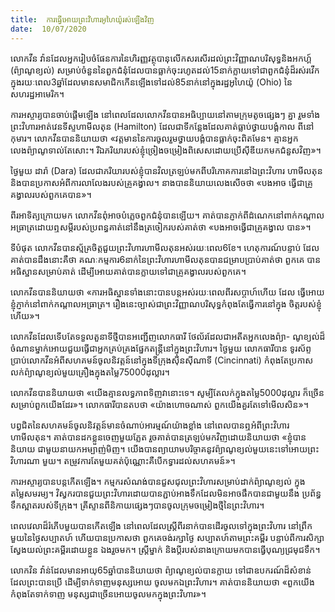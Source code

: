 ```yaml
---
title:  ការធ្វើអោយព្រះវិហារអូហៃយ៉ូរស់ឡើងវិញ
date:  10/07/2020
---
```


លោកវីន វ៉ានដែលអ្នករៀបចំផែនការនៃហិរញ្ញវត្ថុបានុលើកសរសើរដល់ព្រះវិញ្ញាណបរិសុទ្ធនិងអកហ្គ៍ (ព៉្យាណូខ្យល់) សម្រាប់ចំនួននៃពួកជំនុំដែលបានធ្លាក់ចុះរហូតដល់15នាក់ក្លាយទៅជាពួកជំនុំដ៏រស់រវើកក្នុងរយៈពេល3ឆ្នាំដែលមានសមាជិកកើនឡើងទៅដល់85នាក់នៅក្នុងរដ្ឋអូហៃយ៉ូ (Ohio) នៃសហរដ្ឋអាមេរិក។

ការអស្ចារ្យបានចាប់ផ្តើមឡើង នៅពេលដែលលោកវីនបានអធិប្បាយនៅតាមក្រុមតូចផ្សេងៗ គ្នា រួមទាំងព្រះវិហារអាត់វេនទីស្ទហាមីលតុន (Hamilton) ដែលជាទីកន្លែងដែលគាត់ធ្លាប់ថ្វាយបង្គំកាល ពីនៅកុមារ។ លោកវីនបាននិយាយថា «វត្តមាននៃការចូលរួមថ្វាយបង្គំបានធ្លាក់ចុះពិតមែន។ គ្មានអ្នក លេងព៉្យាណូទាល់តែសោះ។ រីឯភរិយារបស់ខ្ញុំច្រៀងចម្រៀងពិសេសដោយប្រើស៊ីឌីយកមកជំនួសវិញ»។

ថ្ងៃមួយ ដារ៉ា (Dara) ដែលជាភរិយារបស់ខ្ញុំបានវិលត្រឡប់មកពីបរិភោគការនៅឯព្រះវិហារ ហាមីលតុន និងបានប្រកាសអំពីការលាលែងរបស់គ្រូគង្វាល។ នាងបាននិយាយលេងសើចថា «បងអាច ធ្វើជាគ្រូគង្វាលរបស់ពួកគេបាន»។

ពីរអាទិត្យក្រោយមក លោកវីនពុំអាចបំភ្លេចពួកជំនុំបានឡើយ។ គាត់បានភ្ញាក់ពីដំណេកនៅពាក់កណ្តាលអធ្រាត្រដោយឮសម្តីរបស់ប្រពន្ធគាត់នៅនឹងត្រចៀករបស់គាត់ថា «បងអាចធ្វើជាគ្រូគង្វាល បាន»។

ទីបំផុត លោកវីនបានស្ម័គ្រចិត្តជួយព្រះវិហារហាមីលតុនអស់រយៈពេល6ខែ។ ហេតុការណ៍បន្ទាប់ ដែលគាត់បានដឹងនោះគឺថា គណៈកម្មការ6នាក់នៃព្រះវិហារហាមីលតុនបានជម្រាបប្រាប់គាត់ថា ពួកគេ បានអធិស្ឋានសម្រាប់គាត់ ដើម្បីអោយគាត់បានក្លាយទៅជាគ្រូគង្វាលរបស់ពួកគេ។

លោកវីនបាននិយាយថា «ការអធិស្ឋានទាំងនោះបានបន្តអស់រយៈពេលពីរសប្តាហ៍ហើយ ដែល ធ្វើអោយខ្ញុំភ្ញាក់នៅពាក់កណ្តាលអធ្រាត្រ។ រឿងនេះច្បាស់ជាព្រះវិញ្ញាណបរិសុទ្ធកំពុងតែធ្វើការនៅក្នុង ចិត្តរបស់ខ្ញុំហើយ»។

លោកវីនដែលទើបតែទទួលតួនាទីថ្មីបានអញ្ជើញលោកធារី ថែល័រដែលជាអតីតអ្នកលេងព៉្យា- ណូខ្យល់ដ៏ចំណានម្នាក់អោយជួយធ្វើជាអ្នកគ្រប់គ្រងផ្នែកតន្ត្រីនៅក្នុងព្រះវិហារ។ ថ្ងៃមួយ លោកធារីបាន ទូរស័ព្ទប្រាប់លោកវីនអំពីសហគមន៍ចូលនិវត្តន៍នៅក្នុងទីក្រុងស៊ីនស៊ីណាទី (Cincinnati) កំពុងតែប្រកាស លក់ព៉្យាណូខ្យល់មួយគ្រឿងក្នុងតម្លៃ75000ដុល្លារ។

លោកវីនបាននិយាយថា «យើងគ្មានលទ្ធភាពទិញវានោះទេ។ សូម្បីតែលក់ក្នុងតម្លៃ5000ដុល្លារ ក៏ច្រើនសម្រាប់ពួកយើងដែរ»។ លោកធារីបានតបថា «យ៉ាងហោចណាស់ ពួកយើងគួរតែទៅមើលសិន»។

បព្វជិតនៃសហគមន៍ចូលនិវត្តន៍មានចំណាប់អារម្មណ៍យ៉ាងខ្លាំង នៅពេលបានឮអំពីព្រះវិហារ ហាមីលតុន។ គាត់បានដកខ្លួនចេញមួយភ្លែត រួចគាត់បានត្រឡប់មកវិញដោយនិយាយថា «ខ្ញុំបាននិយាយ ជាមួយនាយកអម្បាញ់មិញ។ យើងបានព្យាយាមបរិច្ចាគនូវព៉្យាណូខ្យល់មួយនេះទៅអោយព្រះវិហារណា មួយ។ តម្រូវការតែមួយគត់ប៉ុណ្ណោះគឺបើកទ្វារដល់សហគមន៍»។

ការអស្ចារ្យបានបន្តកើតឡើង។ កម្មករសំណង់បានជួសជុលព្រះវិហារសម្រាប់ដាក់ព៉្យាណូខ្យល់ ក្នុងតម្លៃសមរម្យ។ វិស្វករបានជួយព្រះវិហារដោយបានភ្ជាប់អាងទឹកដែលមិនអាចផឹកបានជាមួយនឹង ប្រព័ន្ធទឹកស្អាតរបស់ទីក្រុង។ គ្រីស្ទានពីនិកាយផ្សេងៗបានចូលក្រុមចម្រៀងថ្មីនៃព្រះវិហារ។

ពេលវេលាដ៏រំភើបមួយបានកើតឡើង នៅពេលដែលស្ត្រីពីរនាក់បានដើរចូលទៅក្នុងព្រះវិហារ នៅព្រឹកមួយនៃថ្ងៃសប្បាតហ៍ ហើយបានប្រកាសថា ពួកគេចង់រក្សាថ្ងៃ សប្បាតហ៍តាមព្រះគម្ពីរ បន្ទាប់ពីការសិក្សាស្វែងយល់ព្រះគម្ពីរដោយខ្លួន ឯងរួចមក។ ស្ដ្រីម្នាក់ និងប្ដីរបស់នាងក្រោយមកបានធ្វើបុណ្យជ្រមុជទឹក។

លោកវិន វ៉ាន់ដែលមានអាយុ65ឆ្នាំបាននិយាយថា ព៉្យាណូខ្យល់បានក្លាយ ទៅជាឧបករណ៍ដ៏សំខាន់ដែលព្រះបានប្រើ ដើម្បីទាក់ទាញមនុស្សអោយ ចូលមកឯព្រះវិហារ។ គាត់បាននិយាយថា «ពួកយើងកំពុងតែទាក់ទាញ មនុស្សជាច្រើនអោយចូលមកក្នុងព្រះវិហារ»។